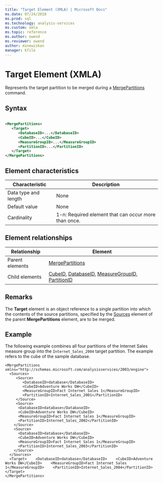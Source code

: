 ```yaml
---
title: "Target Element (XMLA) | Microsoft Docs"
ms.date: 07/24/2018
ms.prod: sql
ms.technology: analysis-services
ms.custom: xmla
ms.topic: reference
ms.author: owend
ms.reviewer: owend
author: minewiskan
manager: kfile
---
```

# Target Element (XMLA)

  Represents the target partition to be merged during a [MergePartitions](../xml-elements-commands/mergepartitions-element-xmla.md) command.  
  
## Syntax  
  
```xml  
  
<MergePartitions>  
   <Target>  
      <DatabaseID>...</DatabaseID>  
      <CubeID>...</CubeID>  
      <MeasureGroupID>...</MeasureGroupID>  
      <PartitionID>...</PartitionID>  
   </Target>  
</MergePartitions>  
```  
  
## Element characteristics  
  
|Characteristic|Description|  
|--------------------|-----------------|  
|Data type and length|None|  
|Default value|None|  
|Cardinality|1-n: Required element that can occur more than once.|  
  
## Element relationships  
  
|Relationship|Element|  
|------------------|-------------|  
|Parent elements|[MergePartitions](../xml-elements-commands/mergepartitions-element-xmla.md)|  
|Child elements|[CubeID](../xml-elements-properties/cubeid-element-xmla.md), [DatabaseID](../xml-elements-properties/databaseid-element-xmla.md), [MeasureGroupID](../xml-elements-properties/measuregroupid-element-xmla.md), [PartitionID](../xml-elements-properties/partitionid-element-xmla.md)|  
  
## Remarks  
 The **Target** element is an object reference to a single partition into which the contents of the source partitions, specified by the [Sources](../xml-elements-properties/sources-element-xmla.md) element of the parent **MergePartitions** element, are to be merged.  
  
## Example  
 The following example combines all four partitions of the Internet Sales measure group into the `Internet_Sales_2004` target partition. The example refers to the cube of the sample database.  
  
```  
<MergePartitions xmlns="http://schemas.microsoft.com/analysisservices/2003/engine">  
  <Sources>  
     <Source>  
        <DatabaseID>database</DatabaseID>  
        <CubeID>Adventure Works DW</CubeID>  
        <MeasureGroupID>Fact Internet Sales 1</MeasureGroupID>  
        <PartitionID>Internet_Sales_2001</PartitionID>  
     </Source>  
     <Source>  
      <DatabaseID>database</DatabaseID>  
      <CubeID>Adventure Works DW</CubeID>  
      <MeasureGroupID>Fact Internet Sales 1</MeasureGroupID>  
      <PartitionID>Internet_Sales_2002</PartitionID>  
    </Source>  
    <Source>  
      <DatabaseID>database</DatabaseID>  
      <CubeID>Adventure Works DW</CubeID>  
      <MeasureGroupID>Fact Internet Sales 1</MeasureGroupID>  
      <PartitionID>Internet_Sales_2003</PartitionID>  
    </Source>  
  </Sources>  
  <Target>    <DatabaseID>database</DatabaseID>    <CubeID>Adventure Works DW</CubeID>    <MeasureGroupID>Fact Internet Sales 1</MeasureGroupID>    <PartitionID>Internet_Sales_2004</PartitionID>  </Target>  
</MergePartitions>  
```  
